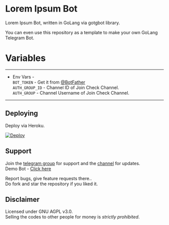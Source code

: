 # Lorem Ipsum Bot
Lorem Ipsum Bot, written in GoLang via gotgbot library.

You can even use this repository as a template to make your own GoLang Telegram Bot.

# Variables
 ---------------
 * Env Vars - <br>
 `BOT_TOKEN` - Get it from [@BotFather](https://t.me/BotFather)   
 `AUTH_GROUP_ID` - Channel ID of Join Check Channel.   
 `AUTH_GROUP` - Channel Username of Join Check Channel.
-----------------

## Deploying
Deploy via Heroku.
<p>
<a href="https://heroku.com/deploy">
  <img src="https://www.herokucdn.com/deploy/button.svg" alt="Deploy">
</a>
 </p>

## Support   
Join the [telegram group](https://t.me/DivideProjectsDiscussion) for support and the [channel](https://t.me/DivideProjects) for updates.   
Demo Bot - [Click here](https://t.me/DPLorenIpsumBot) 

Report bugs, give feature requests there..   
Do fork and star the repository if you liked it.

## Disclaimer
Licensed under GNU AGPL v3.0.   
Selling the codes to other people for money is *strictly prohibited*.
